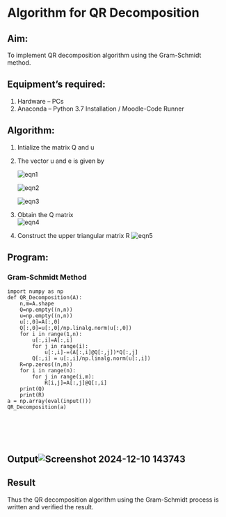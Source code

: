 # Algorithm for QR Decomposition
## Aim:
To implement QR decomposition algorithm using the Gram-Schmidt method.
## Equipment’s required:
1.	Hardware – PCs
2.	Anaconda – Python 3.7 Installation / Moodle-Code Runner
## Algorithm:
1.	Intialize the matrix Q and u
2.	The vector u and e is given by

    ![eqn1](./ex4.jpg)

    ![eqn2](./ex6.jpg)

    ![eqn3](./ex3.jpg)

3.	Obtain the Q matrix   
    ![eqn4](./ex1.jpg)
4.	Construct the upper triangular matrix R
    ![eqn5](./ex2.jpg)



## Program:
### Gram-Schmidt Method
```
import numpy as np
def QR_Decomposition(A):
    n,m=A.shape
    Q=np.empty((n,n))
    u=np.empty((n,n))
    u[:,0]=A[:,0]
    Q[:,0]=u[:,0]/np.linalg.norm(u[:,0])
    for i in range(1,n):
        u[:,i]=A[:,i]
        for j in range(i):
            u[:,i]-=(A[:,i]@Q[:,j])*Q[:,j]
        Q[:,i] = u[:,i]/np.linalg.norm(u[:,i])
    R=np.zeros((n,m))
    for i in range(n):
        for j in range(i,m):
            R[i,j]=A[:,j]@Q[:,i]
    print(Q)
    print(R)
a = np.array(eval(input()))
QR_Decomposition(a)






```

## Output![Screenshot 2024-12-10 143743](https://github.com/user-attachments/assets/c06573da-ab3f-4686-b6a9-66e521196090)




## Result
Thus the QR decomposition algorithm using the Gram-Schmidt process is written and verified the result.
